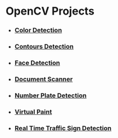# OpenCV Projects

* ### [Color Detection](https://github.com/8Bit1Byte/openCV-projects/tree/main/Color%20Detection)
* ### [Contours Detection](https://github.com/8Bit1Byte/openCV-projects/tree/main/Contours%20Detection)
* ### [Face Detection](https://github.com/8Bit1Byte/openCV-projects/tree/main/Face%20Detection)
* ### [Document Scanner](https://github.com/8Bit1Byte/openCV-projects/tree/main/Document%20Scanner)
* ### [Number Plate Detection](https://github.com/8Bit1Byte/openCV-projects/tree/main/Number%20Plate%20Detection)
* ### [Virtual Paint](https://github.com/8Bit1Byte/openCV-projects/tree/main/Virtual%20Paint)
* ### [Real Time Traffic Sign Detection](https://github.com/8Bit1Byte/openCV-projects/tree/main/Virtual%20Paint)


